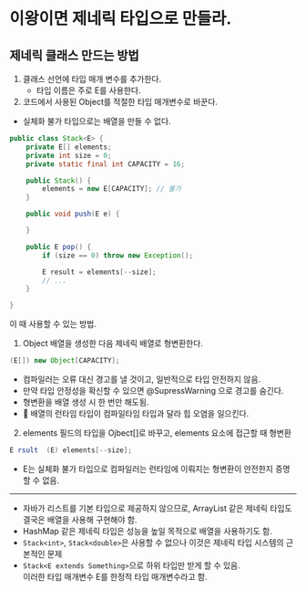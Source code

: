 # 이왕이면 제네릭 타입으로 만들라.
## 제네릭 클래스 만드는 방법
1. 클래스 선언에 타입 매개 변수를 추가한다.
    * 타입 이름은 주로 E를 사용한다.
2. 코드에서 사용된 Object를 적절한 타입 매개변수로 바꾼다.

* 실체화 불가 타입으로는 배열을 만들 수 없다.
```java
public class Stack<E> {
    private E[] elements;
    private int size = 0;
    private static final int CAPACITY = 16;

    public Stack() {
        elements = new E[CAPACITY]; // 불가
    }

    public void push(E e) {

    }

    public E pop() {
        if (size == 0) throw new Exception();

        E result = elements[--size];
        // ...
    }

}
```
이 때 사용할 수 있는 방법.
1. Object 배열을 생성한 다음 제네릭 배열로 형변환한다.
```java
(E[]) new Object[CAPACITY];
```
* 컴파일러는 오류 대신 경고를 낼 것이고, 일반적으로 타입 안전하지 않음.
* 만약 타입 안정성을 확신할 수 있으면 @SupressWarning 으로 경고를 숨긴다.
* 형변환을 배열 생성 시 한 번만 해도됨.
* 🚨 배열의 런타임 타입이 컴파일타임 타입과 달라 힙 오염을 일으킨다.

2. elements 필드의 타입을 Ojbect[]로 바꾸고, elements 요소에 접근할 때 형변환
```java
E rsult  (E) elements[--size];
``` 
* E는 실체화 불가 타입으로 컴파일러는 런타임에 이뤄지는 형변환이 안전한지 증명할 수 없음.

<hr>

* 자바가 리스트를 기본 타입으로 제공하지 않으므로, ArrayList 같은 제네릭 타입도 결국은 배열을 사용해 구현해야 함.
* HashMap 같은 제네릭 타입은 성능을 높일 목적으로 배열을 사용하기도 함.
* `Stack<int>`, `Stack<double>`은 사용할 수 없으나 이것은 제네릭 타입 시스템의 근본적인 문제
* `Stack<E extends Something>`으로 하위 타입만 받게 할 수 있음. </br>이러한 타입 매개변수 E를 한정적 타입 매개변수라고 함.